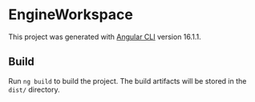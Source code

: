 # EngineWorkspace

This project was generated with [Angular CLI](https://github.com/angular/angular-cli) version 16.1.1.

## Build

Run `ng build` to build the project. The build artifacts will be stored in the `dist/` directory.
